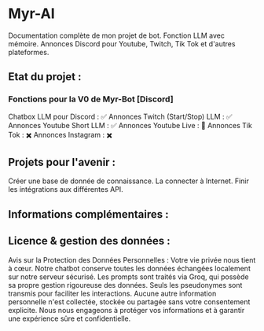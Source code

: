 # Myr-AI
Documentation complète de mon projet de bot. Fonction LLM avec mémoire. Annonces Discord pour Youtube, Twitch, Tik Tok et d'autres plateformes.

## Etat du projet : 
### Fonctions pour la V0 de Myr-Bot [Discord]
Chatbox LLM pour Discord : ✅
Annonces Twitch (Start/Stop) LLM : ✅
Annonces Youtube Short LLM : ✅
Annonces Youtube Live : 🛑
Annonces Tik Tok : ✖️
Annonces Instagram : ✖️

## Projets pour l'avenir :
Créer une base de donnée de connaissance.
La connecter à Internet.
Finir les intégrations aux différentes API.

##  Informations complémentaires : 

##  Licence & gestion des données :

Avis sur la Protection des Données Personnelles :
Votre vie privée nous tient à cœur. Notre chatbot conserve toutes les données échangées localement sur notre serveur sécurisé. Les prompts sont traités via Groq, qui possède sa propre gestion rigoureuse des données. Seuls les pseudonymes sont transmis pour faciliter les interactions. Aucune autre information personnelle n'est collectée, stockée ou partagée sans votre consentement explicite. Nous nous engageons à protéger vos informations et à garantir une expérience sûre et confidentielle.
